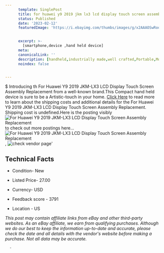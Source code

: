```yaml
---
      template: SinglePost
      title: for huawei y9 2019 jkm lx3 lcd display touch screen assembly replacement
      status: Published
      date: '2023-02-12'
      featuredImage: 'https://i.ebayimg.com/thumbs/images/g/x2AAAOSwRodiocNy/s-l225.jpg'
       

      excerpt: >-
        [smartphone,device ,hand held device]
      meta:
      canonicalLink: ''
      description: [handheld,industrially made,well crafted,Portable,Mobile,Compact,Convenient,Lightweight,Maneuverable,Man-portable,Miniature,Carriable,Hand-held,Light,Holdable,Transportable,Mobile device,Pocket-sized,On-the-go,Wireless,Cordless,Compact size,Convenient size, smartphone,device ,hand held device]
      noindex: false
      

---
```

$
      Introducing th For Huawei Y9 2019 JKM-LX3 LCD Display Touch Screen Assembly Replacement from a well-known brand.This Compact hand held device is sure to be a Artistic-touch in your home. [Click Here](https://www.ebay.com/itm/175312527081?hash=item28d170dee9%3Ag%3Ax2AAAOSwRodiocNy&mkevt=1&mkcid=1&mkrid=711-53200-19255-0&campid=%253CePNCampaignId%253E&customid=%253CreferenceId%253E&toolid=10049) to read more to learn about the shipping costs and additional details for the For Huawei Y9 2019 JKM-LX3 LCD Display Touch Screen Assembly Replacement. Shipping cost is undefined.Here is the posting visibly ![For Huawei Y9 2019 JKM-LX3 LCD Display Touch Screen Assembly Replacement](https://i.ebayimg.com/thumbs/images/g/x2AAAOSwRodiocNy/s-l225.jpg) to check out more postings here... ![For Huawei Y9 2019 JKM-LX3 LCD Display Touch Screen Assembly Replacement](https://i.ebayimg.com/images/g/x2AAAOSwRodiocNy/s-l1200.jpg), ![check vendor page](https://origin-galleryplus.ebayimg.com/ws/web/175312527081_2_0_1/225x225.jpg,https://origin-galleryplus.ebayimg.com/ws/web/175312527081_3_0_1/225x225.jpg,https://origin-galleryplus.ebayimg.com/ws/web/175312527081_4_0_1/225x225.jpg,https://origin-galleryplus.ebayimg.com/ws/web/175312527081_5_0_1/225x225.jpg,https://origin-galleryplus.ebayimg.com/ws/web/175312527081_6_0_1/225x225.jpg,https://origin-galleryplus.ebayimg.com/ws/web/175312527081_7_0_1/225x225.jpg)'

      

 ## Technical Facts 



     
      

 - Condition- New 


      

 - Listed Price- 27.00 


      

 - Currency- USD 


      

 - Feedback score - 3791 


      

 - Location - US 


      
      

 *_This post may contain affiliate links from eBay and other third-party websites. As an eBay affiliate, we earn from qualifying purchases. Although we do our best to keep the information up-to-date and accurate, please check the date and all details with the vendor's website before making a purchase. Not all data may be accurate._*




      -
